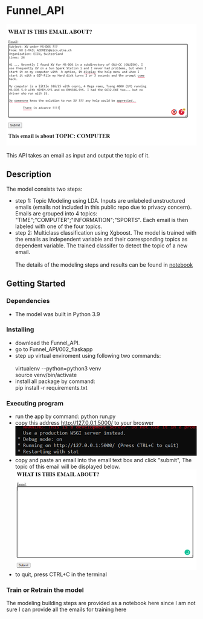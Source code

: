 # Funnel_API
 ![this is an image](image/API.png)


This API takes an email as input and output the topic of it.

## Description

The model consists two steps:
* step 1: Topic Modeling using LDA. Inputs are unlabeled unstructured emails (emails not included in this public repo due to privacy concern). Emails are grouped into 4 topics: "TIME";"COMPUTER";"INFORMATION";"SPORTS". Each email is then labeled with one of the four topics.
* step 2: Multiclass classification using Xgboost. The model is trained with the emails as independent variable and their corresponding topics as dependent variable. The trained classifer to detect the topic of a new email. \
\
The details of the modeling steps and results can be found in [notebook](001_model/Funnel_model_building.ipynb)

## Getting Started

### Dependencies

* The model was built in Python 3.9

### Installing

* download the Funnel_API.
* go to Funnel_API/002_flaskapp
* step up virtual enviroment using following two commands:\
\
        virtualenv --python=python3 venv\
        source venv/bin/activate
* install all package by command:\
        pip install -r requirements.txt



  

### Executing program

* run the app by command:
        python run.py    
* copy this address http://127.0.0.1:5000/ to your broswer
![address](image/address.PNG)
* copy and paste an email into the email text box and click "submit", The topic of this email will be displayed below.
![empty box](image/empty_textbox.PNG)
* to quit, press CTRL+C in the terminal

### Train or Retrain the model

The modeling building steps are provided as a notebook here since I am not sure I can provide all the emails for training here

